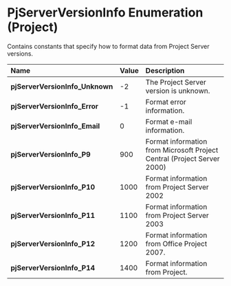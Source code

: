 
# PjServerVersionInfo Enumeration (Project)

Contains constants that specify how to format data from Project Server versions.



|**Name**|**Value**|**Description**|
|:-----|:-----|:-----|
| **pjServerVersionInfo_Unknown**|-2|The Project Server version is unknown.|
| **pjServerVersionInfo_Error**|-1|Format error information.|
| **pjServerVersionInfo_Email**|0|Format e-mail information.|
| **pjServerVersionInfo_P9**|900|Format information from Microsoft Project Central (Project Server 2000)|
| **pjServerVersionInfo_P10**|1000|Format information from Project Server 2002|
| **pjServerVersionInfo_P11**|1100|Format information from Project Server 2003|
| **pjServerVersionInfo_P12**|1200|Format information from Office Project 2007.|
| **pjServerVersionInfo_P14**|1400|Format information from Project.|
